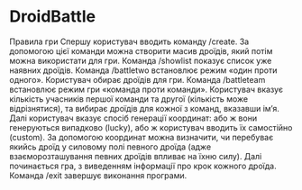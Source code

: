 # DroidBattle

Правила гри
Спершу користувач вводить команду /create. За допомогою цієї команди можна створити масив дроїдів, який потім можна використати для гри. 
Команда /showlist показує список уже наявних дроїдів. 
Команда /battletwo встановлює режим «один проти одного».  Користувач обирає дроїдів для гри. 
Команда /battleteam встановлює режим гри «команда проти команди». Користувач вказує кількість учасників першої команди та другої (кількість може відрізнятися), та вибирає дроїдів для кожної з команд, вказавши ім’я. Далі користувач вказує спосіб генерації координат: або ж вони генеруються випадково (lucky), або ж користувач вводить їх самостійно (custom). За допомогою координат можна визначити, чи перебуває якийсь дроїд у силовому полі певного дроїда (адже взаєморозташування певних дроїдів впливає на їхню силу). Далі починається гра, з виведенням інформації про крок кожного дроїда.
Команда /exit завершує виконання програми.

